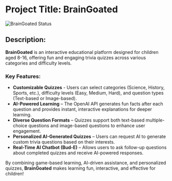 # Project Title: BrainGoated

![BrainGoated Status](https://img.shields.io/uptimerobot/status/mI4KtZdeNvh?label=BrainGoated%20Status&style=flat-square)

 
## Description:
**BrainGoated** is an interactive educational platform designed for children aged 8-16, offering fun and engaging trivia quizzes across various categories and difficulty levels.

### **Key Features:**
- **Customizable Quizzes** - Users can select categories (Science, History, Sports, etc.), difficulty levels (Easy, Medium, Hard), and question types (Text-based or Image-based).
- **AI-Powered Learning** – The OpenAI API generates fun facts after each question and provides instant, interactive explanations for deeper learning.
- **Diverse Question Formats** – Quizzes support both text-based multiple-choice questions and image-based questions to enhance user engagement.
- **Personalized AI-Generated Quizzes** – Users can request AI to generate custom trivia questions based on their interests.
- **Real-Time AI Chatbot (Bud-E)** – Allows users to ask follow-up questions about completed quizzes and receive AI-powered responses.


By combining game-based learning, AI-driven assistance, and personalized quizzes, **BrainGoated** makes learning fun, interactive, and effective for children!
